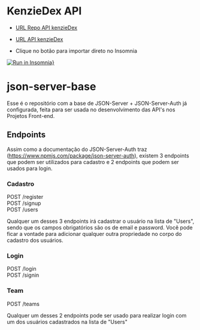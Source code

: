 # KenzieDex API

- [URL Repo API kenzieDex](https://github.com/M3-T15-Projeto-Front-2023/KenzieDex-Json-server)
- [URL API kenzieDex](https://kenziedex.onrender.com/)

- Clique no botão para importar direto no Insomnia

[![Run in Insomnia}](https://insomnia.rest/images/run.svg)](https://insomnia.rest/run/?label=KenzieDex%20API&uri=https%3A%2F%2Fgithub.com%2FM3-T15-Projeto-Front-2023%2FKenzieDex-Json-server%2Fblob%2Fmaster%2FInsomnia_kenzieDex.json)

# json-server-base

Esse é o repositório com a base de JSON-Server + JSON-Server-Auth já configurada, feita para ser usada no desenvolvimento das API's nos Projetos Front-end.

## Endpoints

Assim como a documentação do JSON-Server-Auth traz (https://www.npmjs.com/package/json-server-auth), existem 3 endpoints que podem ser utilizados para cadastro e 2 endpoints que podem ser usados para login.

### Cadastro

POST /register <br/>
POST /signup <br/>
POST /users

Qualquer um desses 3 endpoints irá cadastrar o usuário na lista de "Users", sendo que os campos obrigatórios são os de email e password.
Você pode ficar a vontade para adicionar qualquer outra propriedade no corpo do cadastro dos usuários.

### Login

POST /login <br/>
POST /signin

### Team

POST /teams <br/>

Qualquer um desses 2 endpoints pode ser usado para realizar login com um dos usuários cadastrados na lista de "Users"
